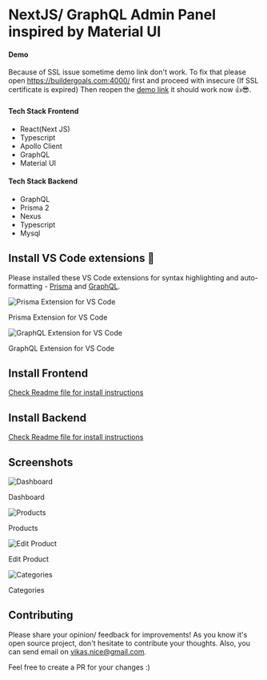 # NextJS/ GraphQL Admin Panel inspired by Material UI 

#### Demo
Because of SSL issue sometime demo link don't work. To fix that please open https://buildergoals.com:4000/ first and proceed with insecure (If SSL certificate is expired)
Then reopen the [demo link](https://app.buildergoals.com) it should work now 👍😎.

#### Tech Stack Frontend
* React(Next JS)
* Typescript
* Apollo Client
* GraphQL
* Material UI

#### Tech Stack Backend
* GraphQL
* Prisma 2
* Nexus
* Typescript
* Mysql

## Install VS Code extensions 🚀

Please installed these VS Code extensions for syntax highlighting and auto-formatting - [Prisma](https://marketplace.visualstudio.com/items?itemName=Prisma.prisma) and [GraphQL](https://marketplace.visualstudio.com/items?itemName=Prisma.vscode-graphql).

![Prisma Extension for VS Code](https://i.imgur.com/IuyHd6e.png)<figcaption>Prisma Extension for VS Code</figcaption>

![GraphQL Extension for VS Code](https://i.imgur.com/Lbsk1TY.png)<figcaption>GraphQL Extension for VS Code</figcaption>

## Install Frontend
[Check Readme file for install instructions](https://github.com/dvikas/next-graphql-admin/tree/main/web-app)

## Install Backend
[Check Readme file for install instructions](https://github.com/dvikas/next-graphql-admin/tree/main/api)

## Screenshots
![Dashboard](https://i.imgur.com/rZs1OEo.png)<figcaption>Dashboard</figcaption>

![Products](https://i.imgur.com/MEBPjdL.png)<figcaption>Products</figcaption>

![Edit Product](https://i.imgur.com/1tqhaLP.png)<figcaption>Edit Product</figcaption>

![Categories](https://i.imgur.com/JWuO2Zt.png)<figcaption>Categories</figcaption>

## Contributing
Please share your opinion/ feedback for improvements! As you know it's open source project, don't hesitate to contribute your thoughts. Also, you can send email on vikas.nice@gmail.com.

Feel free to create a PR for your changes :)
